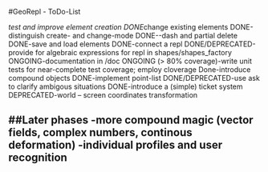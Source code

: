 #GeoRepl - ToDo-List

*test and improve element creation
DONE*change existing elements
DONE-distinguish create- and change-mode
DONE--dash and partial delete
DONE-save and load elements
DONE-connect a repl
DONE/DEPRECATED-provide for algebraic expressions for repl in shapes/shapes_factory
ONGOING-documentation in /doc
ONGOING (> 80% coverage)-write unit tests for near-complete test coverage; employ cloverage
Done-introduce compound objects
DONE-implement point-list
DONE/DEPRECATED-use ask to clarify ambigous situations
DONE-introduce a (simple) ticket system
DEPRECATED-world – screen coordinates transformation




##Later phases
-more compound magic (vector fields, complex numbers, continous deformation)
-individual profiles and user recognition
-

